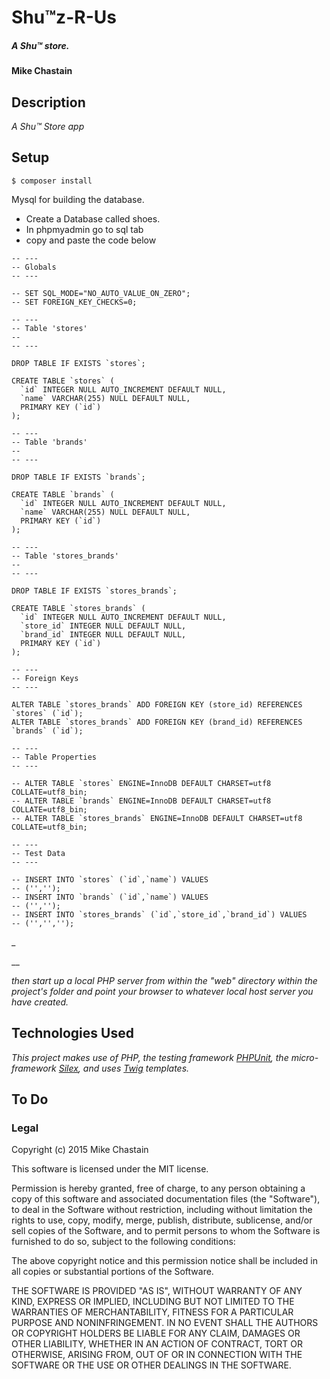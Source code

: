 ##
# Shu™z-R-Us

##### _A Shu™ store._

#### Mike Chastain

## Description

_A Shu™ Store app_

## Setup



```
$ composer install
```

Mysql for building the database.

* Create a Database called shoes.
* In phpmyadmin go to sql tab
* copy and paste the code below

```
-- ---
-- Globals
-- ---

-- SET SQL_MODE="NO_AUTO_VALUE_ON_ZERO";
-- SET FOREIGN_KEY_CHECKS=0;

-- ---
-- Table 'stores'
-- 
-- ---

DROP TABLE IF EXISTS `stores`;
		
CREATE TABLE `stores` (
  `id` INTEGER NULL AUTO_INCREMENT DEFAULT NULL,
  `name` VARCHAR(255) NULL DEFAULT NULL,
  PRIMARY KEY (`id`)
);

-- ---
-- Table 'brands'
-- 
-- ---

DROP TABLE IF EXISTS `brands`;
		
CREATE TABLE `brands` (
  `id` INTEGER NULL AUTO_INCREMENT DEFAULT NULL,
  `name` VARCHAR(255) NULL DEFAULT NULL,
  PRIMARY KEY (`id`)
);

-- ---
-- Table 'stores_brands'
-- 
-- ---

DROP TABLE IF EXISTS `stores_brands`;
		
CREATE TABLE `stores_brands` (
  `id` INTEGER NULL AUTO_INCREMENT DEFAULT NULL,
  `store_id` INTEGER NULL DEFAULT NULL,
  `brand_id` INTEGER NULL DEFAULT NULL,
  PRIMARY KEY (`id`)
);

-- ---
-- Foreign Keys 
-- ---

ALTER TABLE `stores_brands` ADD FOREIGN KEY (store_id) REFERENCES `stores` (`id`);
ALTER TABLE `stores_brands` ADD FOREIGN KEY (brand_id) REFERENCES `brands` (`id`);

-- ---
-- Table Properties
-- ---

-- ALTER TABLE `stores` ENGINE=InnoDB DEFAULT CHARSET=utf8 COLLATE=utf8_bin;
-- ALTER TABLE `brands` ENGINE=InnoDB DEFAULT CHARSET=utf8 COLLATE=utf8_bin;
-- ALTER TABLE `stores_brands` ENGINE=InnoDB DEFAULT CHARSET=utf8 COLLATE=utf8_bin;

-- ---
-- Test Data
-- ---

-- INSERT INTO `stores` (`id`,`name`) VALUES
-- ('','');
-- INSERT INTO `brands` (`id`,`name`) VALUES
-- ('','');
-- INSERT INTO `stores_brands` (`id`,`store_id`,`brand_id`) VALUES
-- ('','','');

```
_

__

_then start up a local PHP server from within the "web" directory within the project's folder and point your browser to whatever local host server you have created._  

## Technologies Used

_This project makes use of PHP, the testing framework [PHPUnit](https://phpunit.de/), the micro-framework [Silex](http://silex.sensiolabs.org/), and uses [Twig](http://twig.sensiolabs.org/) templates._

## To Do



### Legal



Copyright (c) 2015 Mike Chastain

This software is licensed under the MIT license.

Permission is hereby granted, free of charge, to any person obtaining a copy
of this software and associated documentation files (the "Software"), to deal
in the Software without restriction, including without limitation the rights
to use, copy, modify, merge, publish, distribute, sublicense, and/or sell
copies of the Software, and to permit persons to whom the Software is
furnished to do so, subject to the following conditions:

The above copyright notice and this permission notice shall be included in
all copies or substantial portions of the Software.

THE SOFTWARE IS PROVIDED "AS IS", WITHOUT WARRANTY OF ANY KIND, EXPRESS OR
IMPLIED, INCLUDING BUT NOT LIMITED TO THE WARRANTIES OF MERCHANTABILITY,
FITNESS FOR A PARTICULAR PURPOSE AND NONINFRINGEMENT. IN NO EVENT SHALL THE
AUTHORS OR COPYRIGHT HOLDERS BE LIABLE FOR ANY CLAIM, DAMAGES OR OTHER
LIABILITY, WHETHER IN AN ACTION OF CONTRACT, TORT OR OTHERWISE, ARISING FROM,
OUT OF OR IN CONNECTION WITH THE SOFTWARE OR THE USE OR OTHER DEALINGS IN
THE SOFTWARE.
